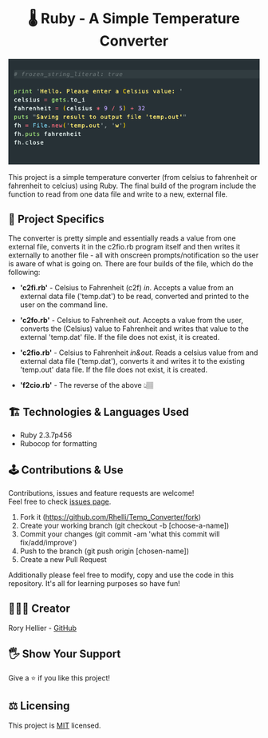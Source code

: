 <center>

# 🌡️ Ruby - A Simple Temperature Converter

</center>

<p align="center">

<a href="temp_converter.png" target="_blank"> <img alt="Demonstration" src="temp_converter.png"/></a>


</p>

This project is a simple temperature converter (from celsius to fahrenheit or fahrenheit to celcius) using Ruby. The final build of the program include the function to read from one data file and write to a new, external file.

## 📐 Project Specifics

The converter is pretty simple and essentially reads a value from one external file, converts it in the c2fio.rb program itself and then writes it externally to another file - all with onscreen prompts/notification so the user is aware of what is going on. There are four builds of the file, which do the following:

  - **'c2fi.rb'** - Celsius to Fahrenheit (c2f) *in*. Accepts a value from an external data file ('temp.dat') to be read, converted and printed to the user on the command line.

  - **'c2fo.rb'** - Celsius to Fahrenheit *out*. Accepts a value from the user, converts the (Celsius) value to Fahrenheit and writes that value to the external 'temp.dat' file. If the file does not exist, it is created.

  - **'c2fio.rb'** - Celsius to Fahrenheit *in&out*. Reads a celsius value from and external data file ('temp.dat'), converts it and writes it to the existing 'temp.out' data file. If the file does not exist, it is created.

  - **'f2cio.rb'** - The reverse of the above 👆🏽

## 🏗️ Technologies & Languages Used

- Ruby 2.3.7p456
- Rubocop for formatting

## 🕹️ Contributions & Use

Contributions, issues and feature requests are welcome!<br />Feel free to check [issues page](https://github.com/Rhelli/Temp_Converter/issues).

1. Fork it (https://github.com/Rhelli/Temp_Converter/fork)
2. Create your working branch (git checkout -b [choose-a-name])
3. Commit your changes (git commit -am 'what this commit will fix/add/improve')
4. Push to the branch (git push origin [chosen-name])
5. Create a new Pull Request

Additionally please feel free to modify, copy and use the code in this repository. It's all for learning purposes so have fun!

## 👨🏿‍💻 Creator

Rory Hellier - [GitHub](https://github.com/Rhelli)

## 🖐️ Show Your Support

Give a ⭐️ if you like this project!

## ⚖️ Licensing

This project is [MIT](https://github.com/Rhelli/Temp_Converter/license.txt) licensed.